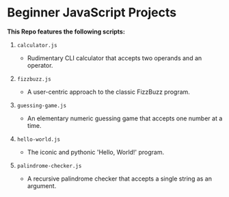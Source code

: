 # Beginner JavaScript Projects

**This Repo features the following scripts:**

1. `calculator.js`
    - Rudimentary CLI calculator that accepts two operands and an operator.

2. `fizzbuzz.js`
    - A user-centric approach to the classic FizzBuzz program.

3. `guessing-game.js`
    - An elementary numeric guessing game that accepts one number at a time.

4. `hello-world.js`
    - The iconic and pythonic 'Hello, World!' program.

5. `palindrome-checker.js`
    - A recursive palindrome checker that accepts a single string as an argument.
